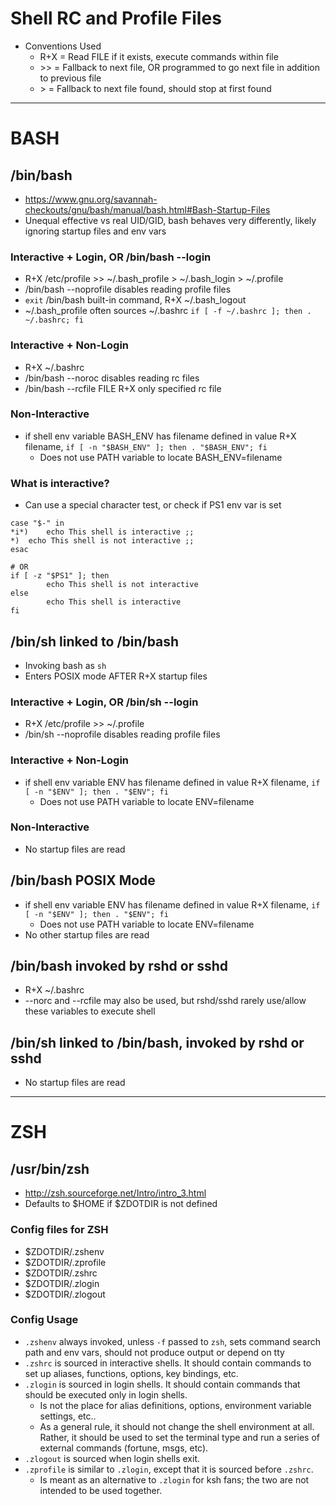 # Shell RC and Profile Files
- Conventions Used
    - R+X = Read FILE if it exists, execute commands within file
    - \>\> = Fallback to next file, OR programmed to go next file in addition to previous file
    - \>  = Fallback to next file found, should stop at first found

---

# BASH
## /bin/bash
- https://www.gnu.org/savannah-checkouts/gnu/bash/manual/bash.html#Bash-Startup-Files
- Unequal effective vs real UID/GID, bash behaves very differently, likely ignoring startup files and env vars

### Interactive + Login, OR /bin/bash --login
- R+X /etc/profile >> ~/.bash_profile > ~/.bash_login > ~/.profile
- /bin/bash --noprofile disables reading profile files
- `exit` /bin/bash built-in command, R+X ~/.bash_logout
- ~/.bash_profile often sources ~/.bashrc `if [ -f ~/.bashrc ]; then . ~/.bashrc; fi`

### Interactive + Non-Login
- R+X ~/.bashrc
- /bin/bash --noroc disables reading rc files
- /bin/bash --rcfile FILE R+X only specified rc file

### Non-Interactive
- if shell env variable BASH_ENV has filename defined in value R+X filename, `if [ -n "$BASH_ENV" ]; then . "$BASH_ENV"; fi`
    - Does not use PATH variable to locate BASH_ENV=filename
    
### What is interactive?
- Can use a special character test, or check if PS1 env var is set
```
case "$-" in
*i*)	echo This shell is interactive ;;
*)	echo This shell is not interactive ;;
esac

# OR
if [ -z "$PS1" ]; then
        echo This shell is not interactive
else
        echo This shell is interactive
fi
```
    
## /bin/sh linked to /bin/bash
- Invoking bash as `sh`
- Enters POSIX mode AFTER R+X startup files

### Interactive + Login, OR /bin/sh --login
- R+X /etc/profile >> ~/.profile
- /bin/sh --noprofile disables reading profile files

### Interactive + Non-Login
- if shell env variable ENV has filename defined in value R+X filename, `if [ -n "$ENV" ]; then . "$ENV"; fi`
    - Does not use PATH variable to locate ENV=filename

### Non-Interactive
- No startup files are read

## /bin/bash POSIX Mode
- if shell env variable ENV has filename defined in value R+X filename, `if [ -n "$ENV" ]; then . "$ENV"; fi`
    - Does not use PATH variable to locate ENV=filename
- No other startup files are read

## /bin/bash invoked by rshd or sshd
- R+X ~/.bashrc
- --norc and --rcfile may also be used, but rshd/sshd rarely use/allow these variables to execute shell

## /bin/sh linked to /bin/bash, invoked by rshd or sshd
- No startup files are read

---

# ZSH
## /usr/bin/zsh
- http://zsh.sourceforge.net/Intro/intro_3.html
- Defaults to $HOME if $ZDOTDIR is not defined

### Config files for ZSH
- $ZDOTDIR/.zshenv
- $ZDOTDIR/.zprofile
- $ZDOTDIR/.zshrc
- $ZDOTDIR/.zlogin
- $ZDOTDIR/.zlogout

### Config Usage
- `.zshenv` always invoked, unless `-f` passed to `zsh`, sets command search path and env vars, should not produce output or depend on tty
- `.zshrc` is sourced in interactive shells. It should contain commands to set up aliases, functions, options, key bindings, etc.
- `.zlogin` is sourced in login shells. It should contain commands that should be executed only in login shells.
    - Is not the place for alias definitions, options, environment variable settings, etc..
    - As a general rule, it should not change the shell environment at all. Rather, it should be used to set the terminal type and run a series of external commands (fortune, msgs, etc). 
- `.zlogout` is sourced when login shells exit.
- `.zprofile` is similar to `.zlogin`, except that it is sourced before `.zshrc`.
    - Is meant as an alternative to `.zlogin` for ksh fans; the two are not intended to be used together.
